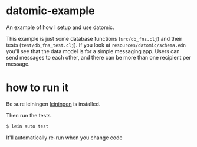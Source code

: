 # datomic-example
An example of how I setup and use datomic.

This example is just some database functions (`src/db_fns.clj`) and their tests (`test/db_fns_test.clj`). If you look at `resources/datomic/schema.edn` you'll see that the data model is for a simple messaging app. Users can send messages to each other, and there can be more than one recipient per message.

# how to run it
Be sure leiningen [leiningen](http://leiningen.org/) is installed.

Then run the tests
```sh
$ lein auto test
```
It'll automatically re-run when you change code
